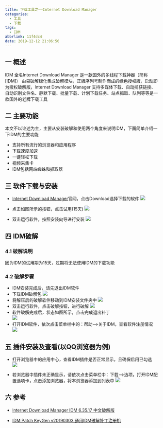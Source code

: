 ```yaml
---
title: 下载工具之——Internet Download Manager
categories:
  - 工具
  - 下载
tags:
  - IDM
abbrlink: 11f4dc4
date: 2019-12-12 21:06:50
---
```

## 一 概述

IDM 全名Internet Download Manager  是一款国外的多线程下载神器（简称[IDM]） 由易破解绿化集成破解模块，正版序列号制作而成的绿色授权版，启动即为授权破解版，Internet Download Manager 支持多媒体下载、自动捕获链接、自动识别文件名、静默下载、批量下载、计划下载任务、站点抓取、队列等等是一款国外的老牌下载工具  

<!--more-->

## 二 主要功能

本文不以论述为主，主要从安装破解和使用两个角度来说明IDM，下面简单介绍一下IDM的主要功能  
* 支持所有流行的浏览器和应用程序
* 下载速度加速
* 一键轻松下载
* 视频采集卡
* IDM包括网站蜘蛛和抓取器

## 三 软件下载与安装

* [Internet Download Manager][1]官网，点击Download选择下载的软件
![][2]
* 点击如图所示的按钮，点击试用(15天)
![][3]

* 双击运行软件，按照安装向导进行安装
![][4]

## 四 IDM破解

### 4.1 破解说明

因为IDM的试用期为15天，过期将无法使用IDM的下载功能

### 4.2 破解步骤

* IDM安装完成后，请先退出IDM软件
* 下载IDM破解包
![][5]
* 将解压后的破解软件移动到IDM安装文件夹中 
![][6]
* 双击运行软件，点击破解按钮，进行破解
![][7]
* 软件破解完成后，状态如图所示，点击完成退出补丁  
![][8]
* 打开IDM软件，依次点击菜单栏中的：帮助—>关于IDM，查看软件注册情况
![][9]

## 五 插件安装及查看(以QQ浏览器为例)

* 打开浏览器中的应用中心，查看IDM插件是否正常显示，且确保启用已勾选  
![][10]

* 若浏览器中插件未正确显示，请依次点击菜单栏中：下载—>选项，打开IDM配置选项卡，点击添加浏览器，将本浏览器添加到列表中
![][11]

## 六 参考 

* [Internet Download Manager IDM 6.35.17 中文破解版](http://www.ypojie.com/1212.html)

* [IDM Patch KeyGen v20190303 通用IDM破解补丁注册机](http://www.ypojie.com/7212.html)




[1]:http://www.internetdownloadmanager.com/
[2]:https://cdn.staticaly.com/gh/PGzxc/CDN/master/blog-image/idm-download-home-page.png
[3]:https://cdn.staticaly.com/gh/PGzxc/CDN/master/blog-image/idm-download-for-try-download.png
[4]:https://cdn.staticaly.com/gh/PGzxc/CDN/master/blog-image/idm-install-guide-instration.png
[5]:https://cdn.staticaly.com/gh/PGzxc/CDN/master/blog-image/imd-crack-software.png
[6]:https://cdn.staticaly.com/gh/PGzxc/CDN/master/blog-image/idm-crack-move-to-install-file.png
[7]:https://cdn.staticaly.com/gh/PGzxc/CDN/master/blog-image/idm-crash-file-enable.png
[8]:https://cdn.staticaly.com/gh/PGzxc/CDN/master/blog-image/idm-crack-enable-finished.png
[9]:https://cdn.staticaly.com/gh/PGzxc/CDN/master/blog-image/idm-licence-finished.png
[10]:https://cdn.staticaly.com/gh/PGzxc/CDN/master/blog-image/idm-brower-iscorrect.png
[11]:https://cdn.staticaly.com/gh/PGzxc/CDN/master/blog-image/idm-brower-add-new.png